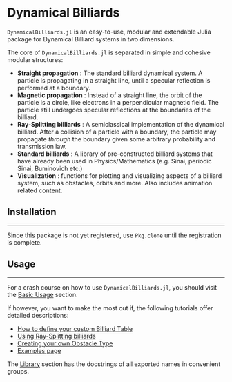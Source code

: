 # Dynamical Billiards

`DynamicalBilliards.jl` is an easy-to-use, modular and extendable Julia package for Dynamical Billiard systems in two dimensions.

The core of `DynamicalBilliards.jl` is separated in simple and cohesive modular structures:
* **Straight propagation** : The standard billiard dynamical system. A particle is propagating in a straight line, until a specular reflection is performed at a boundary.
* **Magnetic propagation** : Instead of a straight line, the orbit of the particle is a circle, like electrons in a perpendicular magnetic field. The particle still undergoes specular reflections at the boundaries of the billiard. 
* **Ray-Splitting billiards** : A semiclassical implementation of the dynamical billiard. After a collision of a particle with a boundary, the particle may propagate *through* the boundary given some arbitrary probability and transmission law.
* **Standard billiards** : A library of pre-constructed billiard systems that have already been used in Physics/Mathematics (e.g. Sinai, periodic Sinai, Buminovich etc.)
* **Visualization** : functions for plotting and visualizing aspects of a billiard system, such as obstacles, orbits and more. Also includes animation related content.


## Installation

---

Since this package is not yet registered, use `Pkg.clone` until the registration is complete.

## Usage

---

For a crash course on how to use `DynamicalBilliards.jl`, you should visit the [Basic Usage](/basic/basic_usage) section.

If however, you want to make the most out if, the following tutorials offer detailed descriptions:
- [How to define your custom Billiard Table](/tutorials/billiard_table)
- [Using Ray-Splitting billiards](/tutorials/ray-splitting)
- [Creating your own Obstacle Type](/tutorials/own_obstacle)
- [Examples page](/tutorials/examples)

The [Library](/basic/library) section has the docstrings of all exported names in convenient groups.